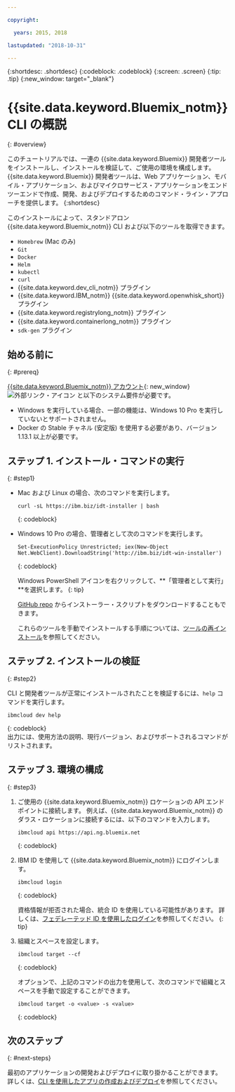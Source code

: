 ```yaml
---

copyright:

  years: 2015, 2018

lastupdated: "2018-10-31"

---
```


{:shortdesc: .shortdesc}
{:codeblock: .codeblock}
{:screen: .screen}
{:tip: .tip}
{:new_window: target="_blank"}

# {{site.data.keyword.Bluemix_notm}} CLI の概説
{: #overview}

このチュートリアルでは、一連の {{site.data.keyword.Bluemix}} 開発者ツールをインストールし、インストールを検証して、ご使用の環境を構成します。 {{site.data.keyword.Bluemix}} 開発者ツールは、Web アプリケーション、モバイル・アプリケーション、およびマイクロサービス・アプリケーションをエンドツーエンドで作成、開発、およびデプロイするためのコマンド・ライン・アプローチを提供します。
{:shortdesc}

このインストールによって、スタンドアロン {{site.data.keyword.Bluemix_notm}} CLI および以下のツールを取得できます。

* `Homebrew` (Mac のみ)
* `Git`
* `Docker`
* `Helm`
* `kubectl`
* `curl`
* {{site.data.keyword.dev_cli_notm}} プラグイン
* {{site.data.keyword.IBM_notm}} {{site.data.keyword.openwhisk_short}} プラグイン
* {{site.data.keyword.registrylong_notm}} プラグイン
* {{site.data.keyword.containerlong_notm}} プラグイン
* `sdk-gen` プラグイン

## 始める前に
{: #prereq}

[{{site.data.keyword.Bluemix_notm}} アカウント](https://console.bluemix.net/){: new_window} ![外部リンク・アイコン](../icons/launch-glyph.svg "外部リンク・アイコン") と以下のシステム要件が必要です。

* Windows を実行している場合、一部の機能は、Windows 10 Pro を実行していないとサポートされません。
* Docker の Stable チャネル (安定版) を使用する必要があり、バージョン 1.13.1 以上が必要です。

## ステップ 1. インストール・コマンドの実行
{: #step1}

* Mac および Linux の場合、次のコマンドを実行します。

  ```
  curl -sL https://ibm.biz/idt-installer | bash
  ```
  {: codeblock}

* Windows 10 Pro の場合、管理者として次のコマンドを実行します。

  ```
  Set-ExecutionPolicy Unrestricted; iex(New-Object Net.WebClient).DownloadString('http://ibm.biz/idt-win-installer')
  ```
  {: codeblock}

  Windows PowerShell アイコンを右クリックして、**「管理者として実行」**を選択します。
  {: tip}

  [GitHub repo](https://github.com/IBM-Cloud/ibm-cloud-developer-tools) からインストーラー・スクリプトをダウンロードすることもできます。

  これらのツールを手動でインストールする手順については、[ツールの再インストール](/docs/cli/ts_createapps.html#appendix)を参照してください。

## ステップ 2. インストールの検証
{: #step2}

CLI と開発者ツールが正常にインストールされたことを検証するには、`help` コマンドを実行します。

```
ibmcloud dev help
```
{: codeblock}
<br>
出力には、使用方法の説明、現行バージョン、およびサポートされるコマンドがリストされます。

## ステップ 3. 環境の構成
{: #step3}

1. ご使用の {{site.data.keyword.Bluemix_notm}} ロケーションの API エンドポイントに接続します。 例えば、{{site.data.keyword.Bluemix_notm}} のダラス・ロケーションに接続するには、以下のコマンドを入力します。

	```
	ibmcloud api https://api.ng.bluemix.net
	```
	{: codeblock}

2. IBM ID を使用して {{site.data.keyword.Bluemix_notm}} にログインします。

	```
	ibmcloud login
	```
	{: codeblock}
    <br>

	資格情報が拒否された場合、統合 ID を使用している可能性があります。 詳しくは、[フェデレーテッド ID を使用したログイン](/docs/iam/login_fedid.html#federated_id)を参照してください。
	{: tip}

3. 組織とスペースを設定します。

	```
	ibmcloud target --cf
	```
	{: codeblock}

	オプションで、上記のコマンドの出力を使用して、次のコマンドで組織とスペースを手動で設定することができます。

	```
	ibmcloud target -o <value> -s <value>
	```
	{: codeblock}

## 次のステップ
{: #next-steps}

最初のアプリケーションの開発およびデプロイに取り掛かることができます。 詳しくは、[CLI を使用したアプリの作成およびデプロイ](/docs/apps/create-deploy-cli.html)を参照してください。
